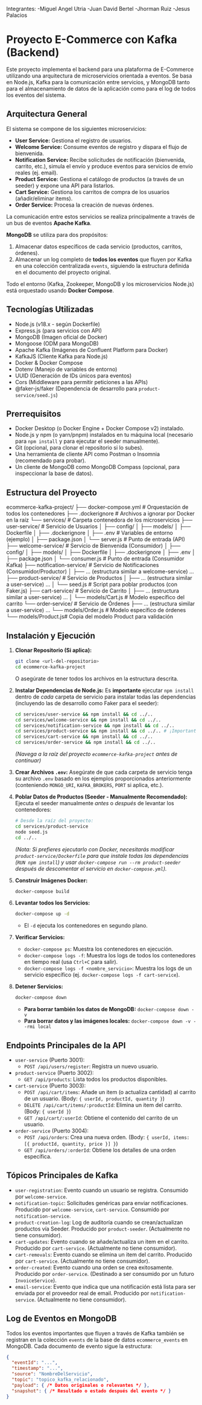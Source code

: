 Integrantes:
-Miguel Angel Utria
-Juan David Bertel
-Jhorman Ruiz
-Jesus Palacios

# Proyecto E-Commerce con Kafka (Backend)

Este proyecto implementa el backend para una plataforma de E-Commerce utilizando una arquitectura de microservicios orientada a eventos. Se basa en Node.js, Kafka para la comunicación entre servicios, y MongoDB tanto para el almacenamiento de datos de la aplicación como para el log de todos los eventos del sistema.

## Arquitectura General

El sistema se compone de los siguientes microservicios:

* **User Service:** Gestiona el registro de usuarios.
* **Welcome Service:** Consume eventos de registro y dispara el flujo de bienvenida.
* **Notification Service:** Recibe solicitudes de notificación (bienvenida, carrito, etc.), simula el envío y produce eventos para servicios de envío reales (ej. email).
* **Product Service:** Gestiona el catálogo de productos (a través de un seeder) y expone una API para listarlos.
* **Cart Service:** Gestiona los carritos de compra de los usuarios (añadir/eliminar items).
* **Order Service:** Procesa la creación de nuevas órdenes.

La comunicación entre estos servicios se realiza principalmente a través de un bus de eventos **Apache Kafka**.

**MongoDB** se utiliza para dos propósitos:
1.  Almacenar datos específicos de cada servicio (productos, carritos, órdenes).
2.  Almacenar un log completo de **todos los eventos** que fluyen por Kafka en una colección centralizada `events`, siguiendo la estructura definida en el documento del proyecto original.

Todo el entorno (Kafka, Zookeeper, MongoDB y los microservicios Node.js) está orquestado usando **Docker Compose**.

## Tecnologías Utilizadas

* Node.js (v18.x - según Dockerfile)
* Express.js (para servicios con API)
* MongoDB (Imagen oficial de Docker)
* Mongoose (ODM para MongoDB)
* Apache Kafka (Imágenes de Confluent Platform para Docker)
* KafkaJS (Cliente Kafka para Node.js)
* Docker & Docker Compose
* Dotenv (Manejo de variables de entorno)
* UUID (Generación de IDs únicos para eventos)
* Cors (Middleware para permitir peticiones a las APIs)
* @faker-js/faker (Dependencia de desarrollo para `product-service/seed.js`)

## Prerrequisitos

* Docker Desktop (o Docker Engine + Docker Compose v2) instalado.
* Node.js y npm (o yarn/pnpm) instalados en tu máquina local (necesario para `npm install` y para ejecutar el seeder manualmente).
* Git (opcional, para clonar el repositorio si lo subes).
* Una herramienta de cliente API como Postman o Insomnia (recomendado para probar).
* Un cliente de MongoDB como MongoDB Compass (opcional, para inspeccionar la base de datos).

## Estructura del Proyecto

ecommerce-kafka-project/
├── docker-compose.yml       # Orquestación de todos los contenedores
├── .dockerignore            # Archivos a ignorar por Docker en la raíz
└── services/                # Carpeta contenedora de los microservicios
├── user-service/        # Servicio de Usuarios
│   ├── config/
│   ├── models/
│   ├── Dockerfile
│   ├── .dockerignore
│   ├── .env             # Variables de entorno (ejemplo)
│   ├── package.json
│   └── server.js        # Punto de entrada (API)
├── welcome-service/     # Servicio de Bienvenida (Consumidor)
│   ├── config/
│   ├── models/
│   ├── Dockerfile
│   ├── .dockerignore
│   ├── .env
│   ├── package.json
│   └── consumer.js      # Punto de entrada (Consumidor Kafka)
├── notification-service/ # Servicio de Notificaciones (Consumidor/Productor)
│   ├── ... (estructura similar a welcome-service) ...
├── product-service/     # Servicio de Productos
│   ├── ... (estructura similar a user-service) ...
│   └── seed.js          # Script para poblar productos (con Faker.js)
├── cart-service/        # Servicio de Carrito
│   ├── ... (estructura similar a user-service) ...
│   └── models/Cart.js   # Modelo específico del carrito
└── order-service/       # Servicio de Órdenes
├── ... (estructura similar a user-service) ...
└── models/Order.js  # Modelo específico de órdenes
└── models/Product.js# Copia del modelo Product para validación

## Instalación y Ejecución

1.  **Clonar Repositorio (Si aplica):**
    ```bash
    git clone <url-del-repositorio>
    cd ecommerce-kafka-project
    ```
    O asegúrate de tener todos los archivos en la estructura descrita.

2.  **Instalar Dependencias de Node.js:** Es **importante** ejecutar `npm install` dentro de *cada* carpeta de servicio para instalar todas las dependencias (incluyendo las de desarrollo como Faker para el seeder):
    ```bash
    cd services/user-service && npm install && cd ../..
    cd services/welcome-service && npm install && cd ../..
    cd services/notification-service && npm install && cd ../..
    cd services/product-service && npm install && cd ../.. # ¡Importante para el seeder!
    cd services/cart-service && npm install && cd ../..
    cd services/order-service && npm install && cd ../..
    ```
    *(Navega a la raíz del proyecto `ecommerce-kafka-project` antes de continuar)*

3.  **Crear Archivos `.env`:** Asegúrate de que cada carpeta de servicio tenga su archivo `.env` basado en los ejemplos proporcionados anteriormente (conteniendo `MONGO_URI`, `KAFKA_BROKERS`, `PORT` si aplica, etc.).

4.  **Poblar Datos de Productos (Seeder - Manualmente Recomendado):** Ejecuta el seeder manualmente *antes* o *después* de levantar los contenedores:
    ```bash
    # Desde la raíz del proyecto:
    cd services/product-service
    node seed.js
    cd ../..
    ```
    *(Nota: Si prefieres ejecutarlo con Docker, necesitarás modificar `product-service/Dockerfile` para que instale todas las dependencias (`RUN npm install`) y usar `docker-compose run --rm product-seeder` después de descomentar el servicio en `docker-compose.yml`).*

5.  **Construir Imágenes Docker:**
    ```bash
    docker-compose build
    ```

6.  **Levantar todos los Servicios:**
    ```bash
    docker-compose up -d
    ```
    * El `-d` ejecuta los contenedores en segundo plano.

7.  **Verificar Servicios:**
    * `docker-compose ps`: Muestra los contenedores en ejecución.
    * `docker-compose logs -f`: Muestra los logs de todos los contenedores en tiempo real (usa `Ctrl+C` para salir).
    * `docker-compose logs -f <nombre_servicio>`: Muestra los logs de un servicio específico (ej. `docker-compose logs -f cart-service`).

8.  **Detener Servicios:**
    ```bash
    docker-compose down
    ```
    * **Para borrar también los datos de MongoDB:** `docker-compose down -v`
    * **Para borrar datos y las imágenes locales:** `docker-compose down -v --rmi local`

## Endpoints Principales de la API

* `user-service` (Puerto 3001):
    * `POST /api/users/register`: Registra un nuevo usuario.
* `product-service` (Puerto 3002):
    * `GET /api/products`: Lista todos los productos disponibles.
* `cart-service` (Puerto 3003):
    * `POST /api/cart/items`: Añade un item (o actualiza cantidad) al carrito de un usuario. (Body: `{ userId, productId, quantity }`)
    * `DELETE /api/cart/items/:productId`: Elimina un item del carrito. (Body: `{ userId }`)
    * `GET /api/cart/:userId`: Obtiene el contenido del carrito de un usuario.
* `order-service` (Puerto 3004):
    * `POST /api/orders`: Crea una nueva orden. (Body: `{ userId, items: [{ productId, quantity, price }] }`)
    * `GET /api/orders/:orderId`: Obtiene los detalles de una orden específica.

## Tópicos Principales de Kafka

* `user-registration`: Evento cuando un usuario se registra. Consumido por `welcome-service`.
* `notification-topic`: Solicitudes genéricas para enviar notificaciones. Producido por `welcome-service`, `cart-service`. Consumido por `notification-service`.
* `product-creation-log`: Log de auditoría cuando se crean/actualizan productos vía Seeder. Producido por `product-seeder`. (Actualmente no tiene consumidor).
* `cart-updates`: Evento cuando se añade/actualiza un item en el carrito. Producido por `cart-service`. (Actualmente no tiene consumidor).
* `cart-removals`: Evento cuando se elimina un item del carrito. Producido por `cart-service`. (Actualmente no tiene consumidor).
* `order-created`: Evento cuando una orden se crea exitosamente. Producido por `order-service`. (Destinado a ser consumido por un futuro `InvoiceService`).
* `email-service`: Evento que indica que una notificación está lista para ser enviada por el proveedor real de email. Producido por `notification-service`. (Actualmente no tiene consumidor).

## Log de Eventos en MongoDB

Todos los eventos importantes que fluyen a través de Kafka también se registran en la colección `events` de la base de datos `ecommerce_events` en MongoDB. Cada documento de evento sigue la estructura:

```json
{
  "eventId": "...",
  "timestamp": "...",
  "source": "NombreDelServicio",
  "topic": "topico_kafka_relacionado",
  "payload": { /* Datos originales o relevantes */ },
  "snapshot": { /* Resultado o estado después del evento */ }
}